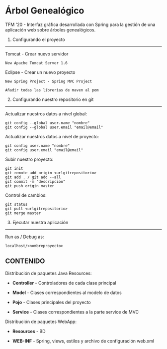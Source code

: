 # Árbol Genealógico #

TFM '20 - Interfaz gráfica desarrollada con Spring para la gestión de una aplicación web sobre árboles genealógicos.

1) Configurando el proyecto
----------------------------------

Tomcat - Crear nuevo servidor

	New Apache Tomcat Server 1.6

Eclipse - Crear un nuevo proyecto

	New Spring Project - Spring MVC Project

	Añadir todas las librerias de maven al pom 

	
2) Configurando nuestro repositorio en git
-------------------------------------

Actualizar nuestros datos a nivel global:
	
	git config --global user.name "nombre"
	git config --global user.email "email@email"

Actualizar nuestros datos a nivel de proyecto:
	
	git config user.name "nombre"
	git config user.email "email@email"

Subir nuestro proyecto:

	git init 
	git remote add origin <urlgitrepositorio>
	git add . / git add --all
	git commit -m "descripción"
	git push origin master

Control de cambios:

	git status 
	git pull <urlgitrepositorio>
	git merge master
	

3) Ejecutar nuestra aplicación
-------------------------------------

Run as / Debug as: 
    
	localhost/<nombreproyecto>


CONTENIDO
---------------

Distribución de paquetes Java Resources:
  
  * **Controller** - Controladores de cada clase principal

  * **Model** - Clases correspondientes al modelo de datos
  
  * **Pojo** - Clases principales del proyecto
  
  * **Service** - Clases correspondientes a la parte service de MVC

Distribución de paquetes WebApp:
  
  * **Resources** - BD

  * **WEB-INF** - Spring, views, estilos y archivo de configuración web.xml
